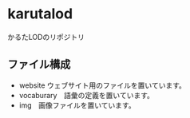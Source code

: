 # karutalod 
かるたLODのリポジトリ

## ファイル構成
* website ウェブサイト用のファイルを置いています。
* vocaburary　語彙の定義を置いています。
* img　画像ファイルを置いています。